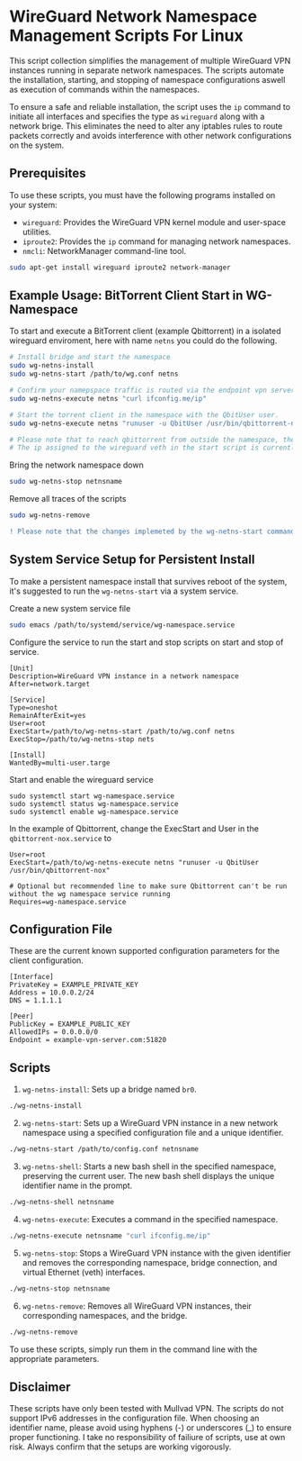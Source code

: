 # WireGuard Network Namespace Management Scripts For Linux

This script collection simplifies the management of multiple WireGuard VPN instances running in separate network namespaces. The scripts automate the installation, starting, and stopping of namespace configurations aswell as execution of commands within the namespaces.

To ensure a safe and reliable installation, the script uses the `ip` command to initiate all interfaces and specifies the type as `wireguard` along with a network brige. This eliminates the need to alter any iptables rules to route packets correctly and avoids interference with other network configurations on the system.

## Prerequisites

To use these scripts, you must have the following programs installed on your system:

- `wireguard`: Provides the WireGuard VPN kernel module and user-space utilities.
- `iproute2`: Provides the `ip` command for managing network namespaces.
- `nmcli`: NetworkManager command-line tool.

```bash
sudo apt-get install wireguard iproute2 network-manager
```

## Example Usage: BitTorrent Client Start in WG-Namespace
To start and execute a BitTorrent client (example Qbittorrent) in a isolated wireguard enviroment, here with name `netns` you could do the following.
```bash
# Install bridge and start the namespace
sudo wg-netns-install
sudo wg-netns-start /path/to/wg.conf netns

# Confirm your namepspace traffic is routed via the endpoint vpn server
sudo wg-netns-execute netns "curl ifconfig.me/ip"

# Start the torrent client in the namespace with the QbitUser user.
sudo wg-netns-execute netns "runuser -u QbitUser /usr/bin/qbittorrent-nox"

# Please note that to reach qbittorrent from outside the namespace, the virtual ip address must be used. 
# The ip assigned to the wireguard veth in the start script is currently 192.168.12.2.

```

Bring the network namespace down
```bash
sudo wg-netns-stop netnsname
```
Remove all traces of the scripts
```bash
sudo wg-netns-remove
```

```diff
! Please note that the changes implemeted by the wg-netns-start command doesn't survive reboot.
```
## System Service Setup for Persistent Install
To make a persistent namespace install that survives reboot of the system, it's suggested to run the `wg-netns-start` via a system service.

Create a new system service file
```bash
sudo emacs /path/to/systemd/service/wg-namespace.service
```
Configure the service to run the start and stop scripts on start and stop of service.
```
[Unit]
Description=WireGuard VPN instance in a network namespace
After=network.target

[Service]
Type=oneshot
RemainAfterExit=yes
User=root
ExecStart=/path/to/wg-netns-start /path/to/wg.conf netns
ExecStop=/path/to/wg-netns-stop nets

[Install]
WantedBy=multi-user.targe
```
Start and enable the wireguard service
```
sudo systemctl start wg-namespace.service
sudo systemctl status wg-namespace.service
sudo systemctl enable wg-namespace.service
```

In the example of Qbittorrent, change the ExecStart and User in the `qbittorrent-nox.service` to
```
User=root
ExecStart=/path/to/wg-netns-execute netns "runuser -u QbitUser /usr/bin/qbittorrent-nox"

# Optional but recommended line to make sure Qbittorrent can't be run without the wg namespace service running
Requires=wg-namespace.service
```

## Configuration File

These are the current known supported configuration parameters for the client configuration.
```
[Interface]
PrivateKey = EXAMPLE_PRIVATE_KEY
Address = 10.0.0.2/24
DNS = 1.1.1.1

[Peer]
PublicKey = EXAMPLE_PUBLIC_KEY
AllowedIPs = 0.0.0.0/0
Endpoint = example-vpn-server.com:51820
```

## Scripts

1. `wg-netns-install`: Sets up a bridge named `br0`.

```bash
./wg-netns-install
```

2. `wg-netns-start`: Sets up a WireGuard VPN instance in a new network namespace using a specified configuration file and a unique identifier.

```bash
./wg-netns-start /path/to/config.conf netnsname
```

3. `wg-netns-shell`: Starts a new bash shell in the specified namespace, preserving the current user. The new bash shell displays the unique identifier name in the prompt.

```bash
./wg-netns-shell netnsname
```

4. `wg-netns-execute`: Executes a command in the specified namespace.

```bash
./wg-netns-execute netnsname "curl ifconfig.me/ip"
```

5. `wg-netns-stop`: Stops a WireGuard VPN instance with the given identifier and removes the corresponding namespace, bridge connection, and virtual Ethernet (veth) interfaces.

```bash
./wg-netns-stop netnsname
```

6. `wg-netns-remove`: Removes all WireGuard VPN instances, their corresponding namespaces, and the bridge.

```bash
./wg-netns-remove
```

To use these scripts, simply run them in the command line with the appropriate parameters.

## Disclaimer

These scripts have only been tested with Mullvad VPN. The scripts do not support IPv6 addresses in the configuration file. When choosing an identifier name, please avoid using hyphens (-) or underscores (_) to ensure proper functioning. I take no responsibility of failiure of scripts, use at own risk. Always confirm that the setups are working vigorously.

